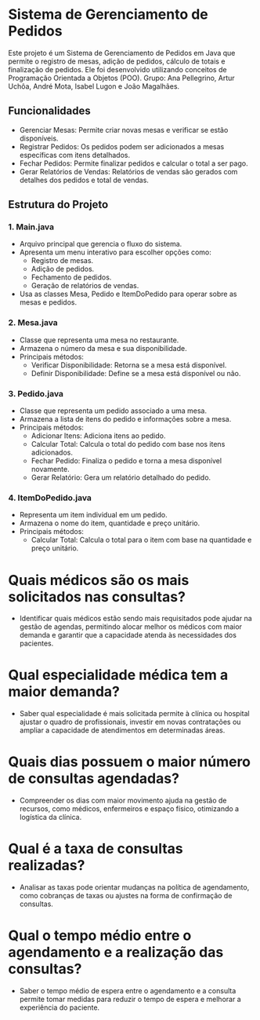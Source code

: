 # Sistema de Gerenciamento de Pedidos

Este projeto é um Sistema de Gerenciamento de Pedidos em Java que permite o registro de mesas, adição de pedidos, cálculo de totais e finalização de pedidos. Ele foi desenvolvido utilizando conceitos de Programação Orientada a Objetos (POO).
Grupo: Ana Pellegrino, Artur Uchôa, André Mota, Isabel Lugon e João Magalhães.

## Funcionalidades

- Gerenciar Mesas: Permite criar novas mesas e verificar se estão disponíveis.
- Registrar Pedidos: Os pedidos podem ser adicionados a mesas específicas com itens detalhados.
- Fechar Pedidos: Permite finalizar pedidos e calcular o total a ser pago.
- Gerar Relatórios de Vendas: Relatórios de vendas são gerados com detalhes dos pedidos e total de vendas.

## Estrutura do Projeto

### 1. Main.java
- Arquivo principal que gerencia o fluxo do sistema.
- Apresenta um menu interativo para escolher opções como:
  - Registro de mesas.
  - Adição de pedidos.
  - Fechamento de pedidos.
  - Geração de relatórios de vendas.
- Usa as classes Mesa, Pedido e ItemDoPedido para operar sobre as mesas e pedidos.

### 2. Mesa.java
- Classe que representa uma mesa no restaurante.
- Armazena o número da mesa e sua disponibilidade.
- Principais métodos:
  - Verificar Disponibilidade: Retorna se a mesa está disponível.
  - Definir Disponibilidade: Define se a mesa está disponível ou não.

### 3. Pedido.java
- Classe que representa um pedido associado a uma mesa.
- Armazena a lista de itens do pedido e informações sobre a mesa.
- Principais métodos:
  - Adicionar Itens: Adiciona itens ao pedido.
  - Calcular Total: Calcula o total do pedido com base nos itens adicionados.
  - Fechar Pedido: Finaliza o pedido e torna a mesa disponível novamente.
  - Gerar Relatório: Gera um relatório detalhado do pedido.

### 4. ItemDoPedido.java
- Representa um item individual em um pedido.
- Armazena o nome do item, quantidade e preço unitário.
- Principais métodos:
  - Calcular Total: Calcula o total para o item com base na quantidade e preço unitário.


# Quais médicos são os mais solicitados nas consultas?
- Identificar quais médicos estão sendo mais requisitados pode ajudar na gestão de agendas, permitindo alocar melhor os médicos com maior demanda e garantir que a capacidade atenda às necessidades dos pacientes.

# Qual especialidade médica tem a maior demanda?
- Saber qual especialidade é mais solicitada permite à clínica ou hospital ajustar o quadro de profissionais, investir em novas contratações ou ampliar a capacidade de atendimentos em determinadas áreas.

# Quais dias possuem o maior número de consultas agendadas?
- Compreender os dias com maior movimento ajuda na gestão de recursos, como médicos, enfermeiros e espaço físico, otimizando a logística da clínica.
# Qual é a taxa de consultas realizadas?
- Analisar as taxas pode orientar mudanças na política de agendamento, como cobranças de taxas ou ajustes na forma de confirmação de consultas.
# Qual o tempo médio entre o agendamento e a realização das consultas?
- Saber o tempo médio de espera entre o agendamento e a consulta permite tomar medidas para reduzir o tempo de espera e melhorar a experiência do paciente.
